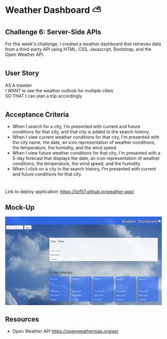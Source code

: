 # Weather Dashboard ⛅️

## Challenge 6: Server-Side APIs

For this week's challenge, I created a weather dashboard that retrieves data from a third-party API using HTML, CSS, Javascript, Bootstrap, and the Open Weather API.

#

## User Story
AS A traveler
<br>
I WANT to see the weather outlook for multiple cities
<br>
SO THAT I can plan a trip accordingly

#

## Acceptance Criteria
- When I search for a city, I'm presented with current and future conditions for that city, and that city is added to the search history.
- When I view current weather conditions for that city, I'm presented with the city name, the date, an icon representation of weather conditions, the temperature, the humidity, and the wind speed.
- When I view future weather conditions for that city, I'm presented with a 5-day forecast that displays the date, an icon representation of weather conditions, the temperature, the wind speed, and the humidity.
- When I click on a city in the search history, I'm presented with current and future conditions for that city.

#

Link to deploy application: https://lizf57.github.io/weather-app/ 

## Mock-Up
![Project Screenshot](./images-videos/readme-screenshot.png)

## Resources

- Open Weather API
    https://openweathermap.org/api 

